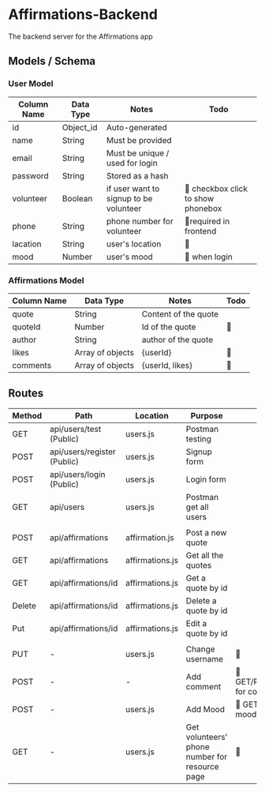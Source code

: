 # Affirmations-Backend
The backend server for the Affirmations app

## Models / Schema

### User Model

| Column Name | Data Type | Notes | Todo |
| --------------- | ------------- | ------------------------------ | --- |
| id | Object_id | Auto-generated |
| name | String | Must be provided |
| email | String | Must be unique / used for login |
| password | String | Stored as a hash |
| volunteer | Boolean | if user want to signup to be volunteer | 📍 checkbox click to show phonebox 
| phone | String | phone number for volunteer | 📍required in frontend
| lacation | String | user's location | 📍 
| mood | Number | user's mood | 📍 when login 

### Affirmations Model 

| Column Name | Data Type | Notes | Todo |
| --------------- | ------------- | ------------------------------ | ------- |
| quote | String | Content of the quote | 
| quoteId | Number | Id of the quote | 📍
| author | String | author of the quote | 
| likes | Array of objects | {userId} | 📍
| comments | Array of objects | {userId, likes} | 📍

## Routes

| Method | Path | Location | Purpose | Todo |
| ------ | ---------------- | -------------- | ------------------- | -------- |
| GET | api/users/test (Public) | users.js | Postman testing | 
| POST | api/users/register (Public) | users.js | Signup form | 
| POST | api/users/login (Public) | users.js | Login form |
| GET | api/users | users.js | Postman get all users |
|   |   |   |   |
| POST | api/affirmations | affirmation.js | Post a new quote |
| GET | api/affirmations | affirmations.js | Get all the quotes |
| GET | api/affirmations/id | affirmations.js | Get a quote by id |
| Delete | api/affirmations/id | affirmations.js | Delete a quote by id |
| Put | api/affirmations/id | affirmations.js | Edit a quote by id |
|   |   |   |   |
| PUT | - | users.js | Change username | 📍
| POST | - | - | Add comment | 📍 GET/PUT/DELETE for commons??? 
| POST | - | users.js | Add Mood | 📍 GET/PUT for mood?? 
| GET | - | users.js | Get volunteers' phone number for resource page | 📍
